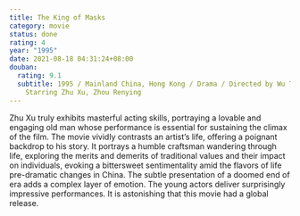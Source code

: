 ```yaml
---
title: The King of Masks
category: movie
status: done
rating: 4
year: "1995"
date: 2021-08-18 04:31:24+08:00
douban:
  rating: 9.1
  subtitle: 1995 / Mainland China, Hong Kong / Drama / Directed by Wu Tianming /
    Starring Zhu Xu, Zhou Renying
---
```


Zhu Xu truly exhibits masterful acting skills, portraying a lovable and engaging old man whose performance is essential for sustaining the climax of the film. The movie vividly contrasts an artist’s life, offering a poignant backdrop to his story. It portrays a humble craftsman wandering through life, exploring the merits and demerits of traditional values and their impact on individuals, evoking a bittersweet sentimentality amid the flavors of life pre-dramatic changes in China. The subtle presentation of a doomed end of era adds a complex layer of emotion. The young actors deliver surprisingly impressive performances. It is astonishing that this movie had a global release.
